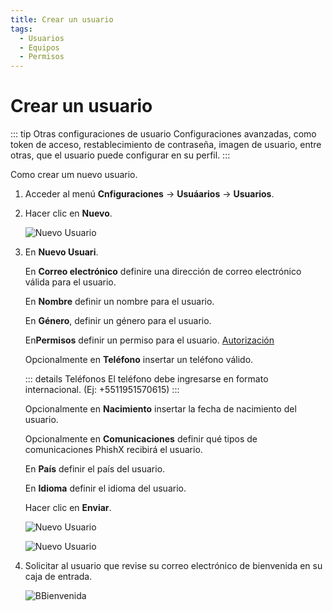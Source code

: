 ```yaml
---
title: Crear un usuario
tags:
  - Usuarios
  - Equipos
  - Permisos
---
```

# Crear un usuario

::: tip Otras configuraciones de usuario
Configuraciones avanzadas, como token de acceso, restablecimiento de contraseña, imagen de usuario, entre otras, que el usuario puede configurar en su perfil.
:::

Como crear um nuevo usuario.

1. Acceder al menú **Cnfiguraciones** -> **Usuáarios** -> **Usuarios**.

2. Hacer clic en **Nuevo**.

   ![Nuevo Usuario](https://cdn.phishx.io/phishx-docs/images/phishx_users_create_01.webp)

3. En **Nuevo Usuari**.

   En **Correo electrónico** definire una dirección de correo electrónico válida para el usuario.

   En **Nombre** definir un nombre para el usuario.

   En **Género**, definir un género para el usuario.

   En**Permisos** definir un permiso para el usuario. [Autorización](authorization/)

   Opcionalmente en **Teléfono** insertar un teléfono válido.

   ::: details Teléfonos
   El teléfono debe ingresarse en formato internacional. (Ej: +5511951570615)
   :::

   Opcionalmente en **Nacimiento** insertar la fecha de nacimiento del usuario.

   Opcionalmente en **Comunicaciones** definir qué tipos de comunicaciones PhishX recibirá el usuario.

   En **País** definir el país del usuario.

   En **Idioma** definir el idioma del usuario.

   Hacer clic en **Enviar**.

   ![Nuevo Usuario](https://cdn.phishx.io/phishx-docs/images/phishx_users_create_02.webp)

   ![Nuevo Usuario](https://cdn.phishx.io/phishx-docs/images/phishx_users_create_03.webp)

5. Solicitar al usuario que revise su correo electrónico de bienvenida en su caja de entrada.

   ![BBienvenida](https://cdn.phishx.io/phishx-docs/images/phishx_login_first_access_01.webp)
